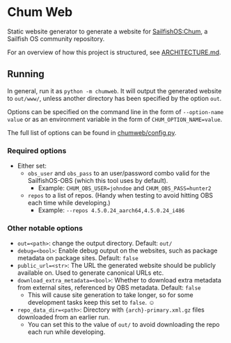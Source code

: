 # Chum Web
Static website generator to generate a website for [SailfishOS:Chum](https://github.com/sailfishos-chum/), a Sailfish OS community repository.

For an overview of how this project is structured, see [ARCHITECTURE.md](ARCHITECTURE.md).

## Running
In general, run it as `python -m chumweb`.  It will output the generated website to `out/www/`,
unless another directory has been specified by the option `out`.

Options can be specified on the command line in the form of `--option-name value` or
as an environment variable in the form of `CHUM_OPTION_NAME=value`.

The full list of options can be found in [chumweb/config.py](chumweb/config.py).

### Required options
* Either set:
  * `obs_user` and `obs_pass` to an user/password combo valid for the SailfishOS-OBS (which this tool uses by default).
    * Example: `CHUM_OBS_USER=johndoe` and `CHUM_OBS_PASS=hunter2`
  * `repos` to a list of repos.  (Handy when testing to avoid hitting OBS each time while developing.)
    * Example: `--repos 4.5.0.24_aarch64,4.5.0.24_i486`

### Other notable options
* `out=<path>`: change the output directory. Default: `out/`
* `debug=<bool>`: Enable debug output on the websites, such as package metadata on package sites.  Default: `false`
* `public_url=<str>`: The URL the generated website should be publicly available on.  Used to generate canonical URLs etc.
* `download_extra_metadata=<bool>`: Whether to download extra metadata from external sites, referenced by OBS metadata.  Default: `false`
  * This will cause site generation to take longer, so for some development tasks keep this set to `false`. ☺
* `repo_data_dir=<path>`: Directory with `{arch}-primary.xml.gz` files downloaded from an earlier run. 
  * You can set this to the value of `out/` to avoid downloading the repo each run while developing.

